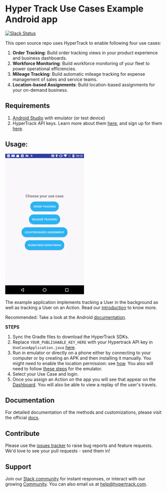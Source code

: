 # Hyper Track Use Cases Example Android app
[![Slack Status](http://slack.hypertrack.com/badge.svg)](http://slack.hypertrack.com)

This open source repo uses HyperTrack to enable following four use cases: 
1. **Order Tracking**: Build order tracking views in your product experience and business dashboards.
2. **Workforce Monitoring**: Build workforce monitoring of your fleet to power operational efficiencies.
3. **Mileage Tracking**: Build automatic mileage tracking for expense management of sales and service teams.
4. **Location-based Assignments**: Build location-based assignments for your on-demand business.

## Requirements
1. [Android Studio](https://developer.android.com/studio/index.html) with emulator (or test device)
2. HyperTrack API keys. Learn more about them [here](https://docs.hypertrack.com/gettingstarted/authentication.html), and sign up for them [here](https://dashboard.hypertrack.com/signup).

## Usage:
![Use Case](readme-imgs/use_case.gif)

The example application implements tracking a User in the background as well as tracking a User on an Action. Read our [introduction](https://docs.hypertrack.com/) to know more.

Recommended: Take a look at the Android [documentation](https://docs.hypertrack.com/sdks/android/setup.html).

**STEPS**

1. Sync the Gradle files to download the HyperTrack SDKs.
2. Replace `YOUR_PUBLISHABLE_KEY_HERE` with your Hypertrack API key in `UseCaseApplication.java` [here](https://github.com/hypertrack/use-cases-example-android/blob/master/app/src/main/java/io/hypertrack/usecases/UseCaseApplication.java#L20).
3. Run in emulator or directly on a phone either by connecting to your computer or by creating an APK and then installing it manually. You might need to enable the location permission: see [how](readme-imgs/location.gif). You also will need to follow [these steps](https://developer.android.com/studio/run/emulator.html#extended) for the emulator.
4. Select your Use Case and login.
4. Once you assign an Action on the app you will see that appear on the [Dashboard](https://dashboard.hypertrack.com/live/actions). You will also be able to view a replay of the user's travels.

## Documentation
For detailed documentation of the methods and customizations, please visit the official [docs](https://docs.hypertrack.com/).

## Contribute
Please use the [issues tracker](https://github.com/hypertrack/example-android/issues) to raise bug reports and feature requests. We'd love to see your pull requests - send them in!

## Support
Join our [Slack community](http://slack.hypertrack.com) for instant responses, or interact with our growing [Community](https://community.hypertrack.com). You can also email us at help@hypertrack.com.

